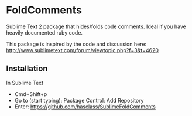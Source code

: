 # FoldComments

Sublime Text 2 package that hides/folds code comments. Ideal if you have heavily documented ruby code.

This package is inspired by the code and discussion here: http://www.sublimetext.com/forum/viewtopic.php?f=3&t=4620

## Installation


In Sublime Text

* Cmd+Shift+p
* Go to (start typing): Package Control: Add Repository
* Enter: https://github.com/hasclass/SublimeFoldComments
